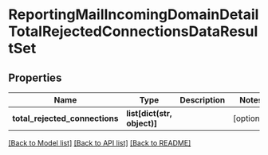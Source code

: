 # ReportingMailIncomingDomainDetailTotalRejectedConnectionsDataResultSet

## Properties
Name | Type | Description | Notes
------------ | ------------- | ------------- | -------------
**total_rejected_connections** | **list[dict(str, object)]** |  | [optional] 

[[Back to Model list]](../README.md#documentation-for-models) [[Back to API list]](../README.md#documentation-for-api-endpoints) [[Back to README]](../README.md)

